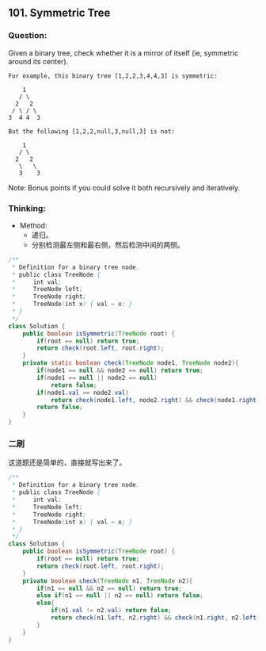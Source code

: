 ## 101. Symmetric Tree

### Question:
Given a binary tree, check whether it is a mirror of itself (ie, symmetric around its center).

```
For example, this binary tree [1,2,2,3,4,4,3] is symmetric:

    1
   / \
  2   2
 / \ / \
3  4 4  3

But the following [1,2,2,null,3,null,3] is not:

    1
   / \
  2   2
   \   \
   3    3
```
Note:
Bonus points if you could solve it both recursively and iteratively. 

### Thinking:
* Method:
	* 递归。
	* 分别检测最左侧和最右侧，然后检测中间的两侧。

```Java
/**
 * Definition for a binary tree node.
 * public class TreeNode {
 *     int val;
 *     TreeNode left;
 *     TreeNode right;
 *     TreeNode(int x) { val = x; }
 * }
 */
class Solution {
    public boolean isSymmetric(TreeNode root) {
        if(root == null) return true;
        return check(root.left, root.right);
    }
    private static boolean check(TreeNode node1, TreeNode node2){
        if(node1 == null && node2 == null) return true;
        if(node1 == null || node2 == null)
            return false;
        if(node1.val == node2.val) 
            return check(node1.left, node2.right) && check(node1.right, node2.left);
        return false;
    }
}
```

### 二刷
这道题还是简单的，直接就写出来了。
```Java
/**
 * Definition for a binary tree node.
 * public class TreeNode {
 *     int val;
 *     TreeNode left;
 *     TreeNode right;
 *     TreeNode(int x) { val = x; }
 * }
 */
class Solution {
    public boolean isSymmetric(TreeNode root) {
        if(root == null) return true;
        return check(root.left, root.right);
    }
    private boolean check(TreeNode n1, TreeNode n2){
        if(n1 == null && n2 == null) return true;
        else if(n1 == null || n2 == null) return false;
        else{
            if(n1.val != n2.val) return false;
            return check(n1.left, n2.right) && check(n1.right, n2.left);
        }
    }
}
```